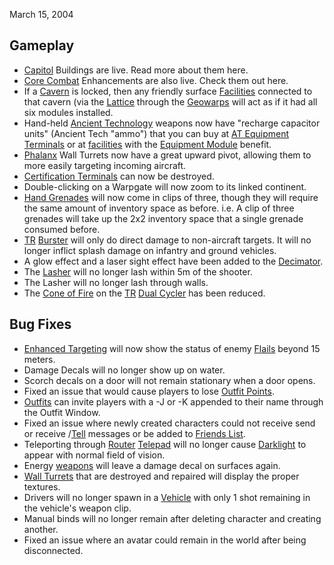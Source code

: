 March 15, 2004

## Gameplay

- [Capitol](../locations/Capitol.md) Buildings are live. Read more about them
  here.
- [Core Combat](../items/Core_Combat.md) Enhancements are also live. Check them
  out here.
- If a [Cavern](../locations/Caverns.md) is locked, then any friendly surface
  [Facilities](../locations/Facilities.md) connected to that cavern (via the
  [Lattice](../terminology/Lattice.md) through the
  [Geowarps](../locations/Geowarp.md) will act as if it had all six modules
  installed.
- Hand-held [Ancient Technology](../terminology/Ancient_Technology.md) weapons
  now have "recharge capacitor units" (Ancient Tech "ammo") that you can buy at
  [AT Equipment Terminals](../items/Ancient_Equipment_Terminal.md) or at
  [facilities](../locations/Facilities.md) with the
  [Equipment Module](../items/Equipment_Module.md) benefit.
- [Phalanx](../items/Phalanx.md) Wall Turrets now have a great upward pivot,
  allowing them to more easily targeting incoming aircraft.
- [Certification Terminals](../items/Certification_Terminal.md) can now be
  destroyed.
- Double-clicking on a Warpgate will now zoom to its linked continent.
- [Hand Grenades](../weapons/Hand_grenade.md) will now come in clips of three,
  though they will require the same amount of inventory space as before. i.e. A
  clip of three grenades will take up the 2x2 inventory space that a single
  grenade consumed before.
- [TR](../etc/Terran_Republic.md) [Burster](../armor/Burster.md) will only do
  direct damage to non-aircraft targets. It will no longer inflict splash damage
  on infantry and ground vehicles.
- A glow effect and a laser sight effect have been added to the
  [Decimator](../weapons/Decimator.md).
- The [Lasher](../weapons/Lasher.md) will no longer lash within 5m of the
  shooter.
- The Lasher will no longer lash through walls.
- The [Cone of Fire](../terminology/Cone_of_fire.md) on the
  [TR](../etc/Terran_Republic.md) [Dual Cycler](../armor/Dual-Cycler.md) has
  been reduced.

## Bug Fixes

- [Enhanced Targeting](../implants/Enhanced_Targeting.md) will now show the
  status of enemy [Flails](../vehicles/Flail.md) beyond 15 meters.
- Damage Decals will no longer show up on water.
- Scorch decals on a door will not remain stationary when a door opens.
- Fixed an issue that would cause players to lose
  [Outfit Points](../terminology/Outfit_Points.md).
- [Outfits](../terminology/Outfit.md) can invite players with a -J or -K
  appended to their name through the Outfit Window.
- Fixed an issue where newly created characters could not receive send or
  receive /[Tell](../commands/Tell.md) messages or be added to
  [Friends List](../commands/Friends_List.md).
- Teleporting through [Router](../vehicles/Router.md)
  [Telepad](../weapons/Telepad.md) will no longer cause
  [Darklight](../implants/Darklight.md) to appear with normal field of vision.
- Energy [weapons](../weapons/Weapon.md) will leave a damage decal on surfaces
  again.
- [Wall Turrets](../items/Phalanx.md) that are destroyed and repaired will
  display the proper textures.
- Drivers will no longer spawn in a [Vehicle](../vehicles/Vehicle.md) with only
  1 shot remaining in the vehicle's weapon clip.
- Manual binds will no longer remain after deleting character and creating
  another.
- Fixed an issue where an avatar could remain in the world after being
  disconnected.
